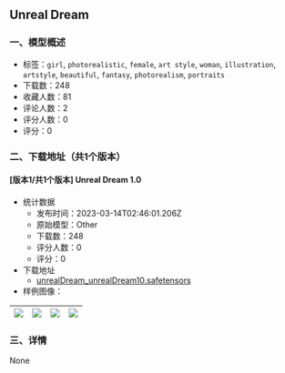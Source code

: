 ## Unreal Dream
### 一、模型概述

- 标签：`girl`, `photorealistic`, `female`, `art style`, `woman`, `illustration`, `artstyle`, `beautiful`, `fantasy`, `photorealism`, `portraits`
- 下载数：248
- 收藏人数：81
- 评论人数：2
- 评分人数：0
- 评分：0

### 二、下载地址（共1个版本）

#### [版本1/共1个版本] Unreal Dream 1.0

- 统计数据
  - 发布时间：2023-03-14T02:46:01.206Z
  - 原始模型：Other
  - 下载数：248
  - 评分人数：0
  - 评分：0
- 下载地址
  - [unrealDream_unrealDream10.safetensors](https://civitai.com/api/download/models/20513)
- 样例图像：

| <img src="https://image.civitai.com/xG1nkqKTMzGDvpLrqFT7WA/627d0113-bd40-4392-f02b-5574069bb900/width=450/225150.jpeg" /> | <img src="https://image.civitai.com/xG1nkqKTMzGDvpLrqFT7WA/654334ec-2df1-45dd-e95a-ef5604639600/width=450/227063.jpeg" /> | <img src="https://image.civitai.com/xG1nkqKTMzGDvpLrqFT7WA/1e485e2b-bfca-462c-d4ba-109159379d00/width=450/231703.jpeg" /> | <img src="https://image.civitai.com/xG1nkqKTMzGDvpLrqFT7WA/aabd157a-1290-4ed5-c926-39765f42a900/width=450/233106.jpeg" /> |
| ---- | ---- | ---- | ---- |


### 三、详情
None